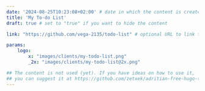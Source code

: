 ```yaml
---
date: '2024-08-25T10:23:08+02:00' # date in which the content is created - defaults to "today"
title: 'My To-do List'
draft: true # set to "true" if you want to hide the content 

link: "https://github.com/vega-2135/todo-list" # optional URL to link the logo to

params:
    logo:
        x: "images/clients/my-todo-list.png"
        _2x: "images/clients/my-todo-list@2x.png"

## The content is not used (yet). If you have ideas on how to use it, 
## you can suggest it at https://github.com/zetxek/adritian-free-hugo-theme/discussions 
---
```

